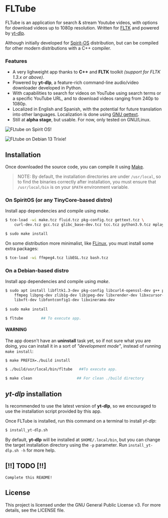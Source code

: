 # FLTube

FLTube is an application for search & stream Youtube videos, with options for download videos up to 1080p resolution. Written for [FLTK](https://www.fltk.org/) and powered by [yt-dlp](https://github.com/yt-dlp/yt-dlp).

Although initially developed for [Spirit-OS](https://spirit-os.sourceforge.io/) distribution, but can be compiled for other modern distributions with a C++ compiler.

### Features
- A very lighweight app thanks to **C++** and **FLTK** toolkit *(support for FLTK 1.3.x or above)*.
- Powered by **yt-dlp**, a feature-rich command-line audio/video downloader developed in Python.
- With capabilities to search for videos on YouTube using search terms or a specific YouTube URL, and to download videos ranging from 240p to 1080p.
- Localized in English and Spanish, with the potential for future translation into other languages. Localization is done using [GNU gettext](https://www.gnu.org/software/gettext/).
- Still at **alpha stage**, but usable. For now, only tested on GNU/Linux.

![FLtube on Spirit OS!](https://i.postimg.cc/zXyrVV4S/fltube-screenshot-1.png "Fltube on Spirit OS")

![FLtube on Debian 13 Trixie!](https://i.postimg.cc/pdVFvCgX/fltube-demo-3.png "Fltube on Debian 13 Trixie")


## Installation

Once downloaded the source code, you can compile it using [Make](https://www.gnu.org/software/make/). 
> NOTE: By default, the installation directories are under `/usr/local`, so to find the binaries correctly after installation, you must ensure that `/usr/local/bin` is on your `$PATH` environment variable.

### On SpiritOS (or any TinyCore-based distro)

Install app dependencies and compile using *make*.

```bash
$ tce-load -wi make.tcz fluid.tcz pkg-config.tcz gettext.tcz \ 
    curl-dev.tcz gcc.tcz glibc_base-dev.tcz tcc.tcz python3.9.tcz mplayer-cli.tcz 

$ sudo make install
```

On some distribution more minimalist, like [FLinux](https://flinux-distro.sourceforge.io/), you must install some extra packages: 
```bash
$ tce-load -wi ffmpeg4.tcz libEGL.tcz bash.tcz
``` 

### On a Debian-based distro

Install app dependencies and compile using *make*.
```bash
$ sudo apt install libfltk1.3-dev pkg-config libcurl4-openssl-dev g++ python3 gettext wget mplayer\
    ffmpeg libpng-dev zlib1g-dev libjpeg-dev libxrender-dev libxcursor-dev libxfixes-dev libxext-dev \
    libxft-dev libfontconfig1-dev libxinerama-dev
    
$ sudo make install

$ fltube        ## To execute app.
```

#### WARNING

The app doesn't have an **uninstall** task yet, so if not sure what you are doing, you can install it in a sort of *"development mode"*, instead of running `make install`:

```bash
$ make PREFIX=./build install

$ ./build/usr/local/bin/fltube   ##To execute app.

$ make clean                    ## For clean ./build directory
```

## *yt-dlp* installation

Is recommended to use the latest version of **yt-dlp**, so we encouraged to use the installation script provided by this app.

Once FLTube is installed, run this command on a terminal to install *yt-dlp*:
```bash
$ install_yt-dlp.sh
```
By default, **yt-dlp** will be installed at `$HOME/.local/bin`, but you can change the target installation directory using the `-p` parameter. Run `install_yt-dlp.sh -h` for more help.

## [!!] TODO [!!]
    
    Complete this README!

## License

This project is licensed under the GNU General Public License v3. For more details, see the LICENSE file.


